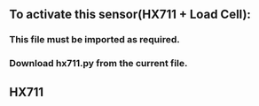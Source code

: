## To activate this sensor(HX711 + Load Cell):
### This file must be imported as required.

### Download hx711.py from the current file.




## HX711


